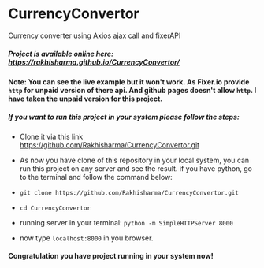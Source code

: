 # CurrencyConvertor
Currency converter using Axios ajax call and fixerAPI

##### Project is available online here:  https://rakhisharma.github.io/CurrencyConvertor/

#### Note: You can see the live example but it won't work. As Fixer.io provide `http` for unpaid version of there api. And github pages doesn't allow `http`. I have taken the unpaid version for this project.

##### If you want to run this project in your system please follow the steps:

- Clone it via this link https://github.com/Rakhisharma/CurrencyConvertor.git

- As now you have clone of this repository in your local system, you can run this project on any server and see the result. if you have python, go to the terminal and follow the command below:

- `git clone https://github.com/Rakhisharma/CurrencyConvertor.git`

- `cd CurrencyConvertor`

- running server in your terminal: `python -m SimpleHTTPServer 8000`

- now type `localhost:8000` in you browser. 

#### Congratulation you have project running in your system now!


